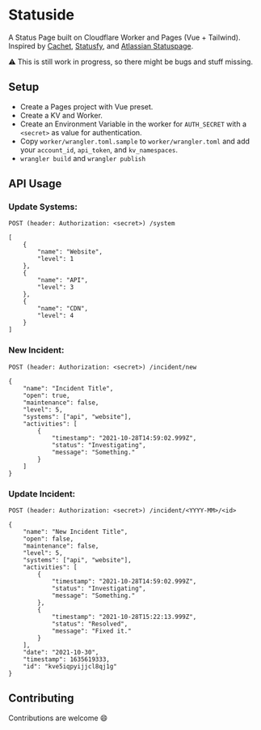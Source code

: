 # Statuside

A Status Page built on Cloudflare Worker and Pages (Vue + Tailwind).  
Inspired by [Cachet](https://cachethq.io/), [Statusfy](https://github.com/juliomrqz/statusfy), and [Atlassian Statuspage](https://www.atlassian.com/software/statuspage).


⚠️ This is still work in progress, so there might be bugs and stuff missing.

## Setup
- Create a Pages project with Vue preset.
- Create a KV and Worker.
- Create an Environment Variable in the worker for `AUTH_SECRET` with a `<secret>` as value for authentication.
- Copy `worker/wrangler.toml.sample` to `worker/wrangler.toml` and add your `account_id`, `api_token`, and `kv_namespaces`.
- `wrangler build` and `wrangler publish`

## API Usage

### Update Systems:
`POST (header: Authorization: <secret>) /system`
```
[
    {
        "name": "Website",
        "level": 1
    },
    {
        "name": "API",
        "level": 3
    },
    {
        "name": "CDN",
        "level": 4
    }
]
```

### New Incident:
`POST (header: Authorization: <secret>) /incident/new`
```
{
    "name": "Incident Title",
    "open": true,
    "maintenance": false,
    "level": 5,
    "systems": ["api", "website"],
    "activities": [
        {
            "timestamp": "2021-10-28T14:59:02.999Z", 
            "status": "Investigating",
            "message": "Something."
        }
    ]
}
```

### Update Incident:
`POST (header: Authorization: <secret>) /incident/<YYYY-MM>/<id>`
```
{
    "name": "New Incident Title",
    "open": false,
    "maintenance": false,
    "level": 5,
    "systems": ["api", "website"],
    "activities": [
        {
            "timestamp": "2021-10-28T14:59:02.999Z",
            "status": "Investigating",
            "message": "Something."
        },
        {
            "timestamp": "2021-10-28T15:22:13.999Z",
            "status": "Resolved",
            "message": "Fixed it."
        }
    ],
    "date": "2021-10-30",
    "timestamp": 1635619333,
    "id": "kve5iqpyijjcl8qj1g"
}
```

## Contributing

Contributions are welcome 😄